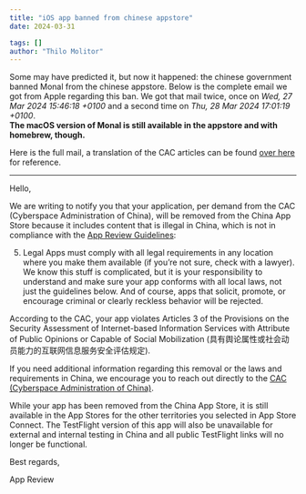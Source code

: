 ```yaml
---
title: "iOS app banned from chinese appstore"
date: 2024-03-31

tags: []
author: "Thilo Molitor"
---
```


Some may have predicted it, but now it happened: the chinese government banned Monal from the chinese appstore.
Below is the complete email we got from Apple regarding this ban. We got that mail twice, once on  *Wed, 27 Mar 2024 15:46:18 +0100*
and a second time on *Thu, 28 Mar 2024 17:01:19 +0100*.  
**The macOS version of Monal is still available in the appstore and with homebrew, though.**

Here is the full mail, a translation of the CAC articles can be found
<a href="https://digichina.stanford.edu/work/new-rules-target-public-opinion-and-mobilization-online-in-china-translation/">over here</a>
for reference.

---

Hello,

We are writing to notify you that your application, per demand from the CAC (Cyberspace Administration of China), will be removed from the China App Store because it includes content that is illegal in China, which is not in compliance with the <a href="https://developer.apple.com/appstore/resources/approval/guidelines.html">App Review Guidelines</a>:

5. Legal
Apps must comply with all legal requirements in any location where you make them available (if you’re not sure, check with a lawyer). We know this stuff is complicated, but it is your responsibility to understand and make sure your app conforms with all local laws, not just the guidelines below. And of course, apps that solicit, promote, or encourage criminal or clearly reckless behavior will be rejected.

According to the CAC, your app violates Articles 3 of the Provisions on the Security Assessment of Internet-based Information Services with Attribute of Public Opinions or Capable of Social Mobilization (具有舆论属性或社会动员能力的互联网信息服务安全评估规定).

If you need additional information regarding this removal or the laws and requirements in China, we encourage you to reach out directly to the <a href="https://www.cac.gov.cn">CAC (Cyberspace Administration of China)</a>.

While your app has been removed from the China App Store, it is still available in the App Stores for the other territories you selected in App Store Connect. The TestFlight version of this app will also be unavailable for external and internal testing in China and all public TestFlight links will no longer be functional.

Best regards,

App Review
